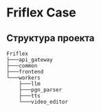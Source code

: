# Friflex Case



## Структура проекта

```
Friflex
├───api_gateway
├───common
├───frontend
└───workers
    ├───llm
    ├───pgn_parser
    ├───tts
    └───video_editor
```